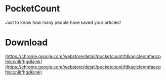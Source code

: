 # PocketCount

Just to know how many people have saved your articles!

# Download
[https://chrome.google.com/webstore/detail/pocketcount/fdkagiclenmfaocpfnlccnlkfhgdkjmk](https://chrome.google.com/webstore/detail/pocketcount/fdkagiclenmfaocpfnlccnlkfhgdkjmk)